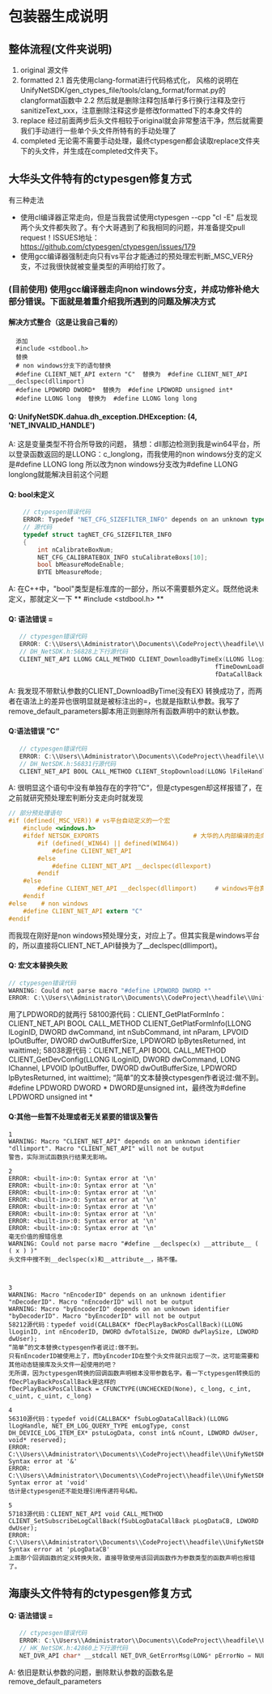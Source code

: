 # 包装器生成说明

## 整体流程(文件夹说明)

1. original
源文件
2. formatted
   2.1 首先使用clang-format进行代码格式化， 风格的说明在UnifyNetSDK/gen_ctypes_file/tools/clang_format/format.py的clangformat函数中
   2.2 然后就是删除注释包括单行多行换行注释及空行sanitizeText_xxx，注意删除注释这步是修改formatted下的本身文件的
3. replace
   经过前面两步后头文件相较于original就会非常整洁干净，然后就需要我们手动进行一些单个头文件所特有的手动处理了
4. completed
   无论需不需要手动处理，最终ctypesgen都会读取replace文件夹下的头文件，并生成在completed文件夹下。

## 大华头文件特有的ctypesgen修复方式

有三种走法

- 使用cl编译器正常走向，但是当我尝试使用ctypesgen --cpp "cl -E" 后发现两个头文件都失败了。有个大哥遇到了和我相同的问题，并准备提交pull request！ISSUES地址：https://github.com/ctypesgen/ctypesgen/issues/179
- 使用gcc编译器强制走向只有vs平台才能通过的预处理宏判断_MSC_VER分支，不过我很快就被变量类型的声明给打败了。

### **(目前使用)** 使用gcc编译器走向non windows分支，并成功修补绝大部分错误。下面就是着重介绍我所遇到的问题及解决方式

#### 解决方式整合（这是让我自己看的）

      添加
      #include <stdbool.h>
      替换
      # non windows分支下的语句替换
      #define CLIENT_NET_API extern "C"  替换为  #define CLIENT_NET_API __declspec(dllimport)  
      #define LPDWORD DWORD*  替换为  #define LPDWORD unsigned int*
      #define LLONG long  替换为  #define LLONG long long



#### Q: UnifyNetSDK.dahua.dh_exception.DHException: (4, 'NET_INVALID_HANDLE')
A: 这是变量类型不符合所导致的问题，
猜想：dll那边检测到我是win64平台，所以登录函数返回的是LLONG：c_longlong，而我使用的non windows分支的定义是#define LLONG long
所以改为non windows分支改为#define LLONG longlong就能解决目前这个问题


#### Q: bool未定义

```C
    // ctypesgen错误代码
    ERROR: Typedef "NET_CFG_SIZEFILTER_INFO" depends on an unknown typedef "bool". Typedef "NET_CFG_SIZEFILTER_INFO" will not be output
    // 源代码
    typedef struct tagNET_CFG_SIZEFILTER_INFO
    {
        int nCalibrateBoxNum;                           
        NET_CFG_CALIBRATEBOX_INFO stuCalibrateBoxs[10]; 
        bool bMeasureModeEnable;                        
        BYTE bMeasureMode;   
```

A: 在C++中，"bool"类型是标准库的一部分，所以不需要额外定义。既然他说未定义，那就定义一下 ** #include <stdbool.h> **

#### Q: 语法错误 =

```C
   // ctypesgen错误代码
   ERROR: C:\\Users\\Administrator\\Documents\\CodeProject\\headfile\\UnifyNetSDK\\gen_ctypes_file\\_3_replace\\DH_NetSDK.h:56828: Syntax error at '='
   // DH_NetSDK.h:56828上下行源代码
   CLIENT_NET_API LLONG CALL_METHOD CLIENT_DownloadByTimeEx(LLONG lLoginID, int nChannelId, int nRecordFileType, LPNET_TIME tmStart, LPNET_TIME tmEnd, char* sSavedFileName,
                                                         fTimeDownLoadPosCallBack cbTimeDownLoadPos, LDWORD dwUserData,
                                                         fDataCallBack fDownLoadDataCallBack, LDWORD dwDataUser, void* pReserved = NULL);
```

A: 我发现不带默认参数的CLIENT_DownloadByTime(没有EX)
转换成功了，而两者在语法上的差异也很明显就是被标注出的=，也就是指默认参数。我写了remove_default_parameters脚本用正则删除所有函数声明中的默认参数。

#### Q:语法错误 ”C“

```C
   // ctypesgen错误代码
   ERROR: C:\\Users\\Administrator\\Documents\\CodeProject\\headfile\\UnifyNetSDK\\gen_ctypes_file\\_3_replace\\DH_NetSDK.h:56831: Syntax error at 'C'
   // DH_NetSDK.h:56831行源代码
   CLIENT_NET_API BOOL CALL_METHOD CLIENT_StopDownload(LLONG lFileHandle);
```

A: 很明显这个语句中没有单独存在的字符”C“，但是ctypesgen却这样报错了，在之前就研究预处理宏判断分支走向时就发现

```C
// 部分预处理语句
#if (defined(_MSC_VER)) # vs平台自动定义的一个宏
    #include <windows.h>
    #ifdef NETSDK_EXPORTS                          # 大华的人内部编译的走向
        #if (defined(_WIN64) || defined(WIN64))
            #define CLIENT_NET_API
        #else
            #define CLIENT_NET_API __declspec(dllexport)
        #endif
    #else
        #define CLIENT_NET_API __declspec(dllimport)     # windows平台真正应该用的导入方式
    #endif
#else    # non windows
    #define CLIENT_NET_API extern "C"
#endif    
```   

而我现在刚好是non windows预处理分支，对应上了。但其实我是windows平台的，所以直接将CLIENT_NET_API替换为了__declspec(dllimport)。

#### Q: 宏文本替换失败

```C
// ctypesgen错误代码
WARNING: Could not parse macro "#define LPDWORD DWORD *"
ERROR: C:\\Users\\Administrator\\Documents\\CodeProject\\headfile\\UnifyNetSDK\\gen_ctypes_file\\_3_replace\\DH_NetSDK.h:44: Syntax error at '\n'
```

用了LPDWORD的就两行
58100源代码：CLIENT_GetPlatFormInfo：CLIENT_NET_API BOOL CALL_METHOD CLIENT_GetPlatFormInfo(LLONG lLoginID, DWORD dwCommand, int nSubCommand, int nParam, LPVOID lpOutBuffer, DWORD dwOutBufferSize,
LPDWORD lpBytesReturned, int waittime);
58038源代码：CLIENT_NET_API BOOL CALL_METHOD CLIENT_GetDevConfig(LLONG lLoginID, DWORD dwCommand, LONG lChannel, LPVOID lpOutBuffer, DWORD dwOutBufferSize, LPDWORD lpBytesReturned, int waittime);
“简单”的文本替换ctypesgen作者说过:做不到。
#define LPDWORD DWORD *
DWORD是unsigned int，最终改为#define LPDWORD unsigned int *

#### Q:其他一些暂不处理或者无关紧要的错误及警告

```
1
WARNING: Macro "CLIENT_NET_API" depends on an unknown identifier "dllimport". Macro "CLIENT_NET_API" will not be output
警告，实际测试函数执行结果无影响。

2
ERROR: <built-in>:0: Syntax error at '\n'
ERROR: <built-in>:0: Syntax error at '\n'
ERROR: <built-in>:0: Syntax error at '\n'
ERROR: <built-in>:0: Syntax error at '\n'
ERROR: <built-in>:0: Syntax error at '\n'
ERROR: <built-in>:0: Syntax error at '\n'
ERROR: <built-in>:0: Syntax error at '\n'
ERROR: <built-in>:0: Syntax error at '\n'
毫无价值的报错信息
WARNING: Could not parse macro "#define __declspec(x) __attribute__ ( ( x ) )"
头文件中搜不到__declspec(x)和__attribute__，搞不懂。



3
WARNING: Macro "nEncoderID" depends on an unknown identifier "nDecoderID". Macro "nEncoderID" will not be output
WARNING: Macro "byEncoderID" depends on an unknown identifier "byDecoderID". Macro "byEncoderID" will not be output
58212源代码：typedef void(CALLBACK* fDecPlayBackPosCallBack)(LLONG lLoginID, int nEncoderID, DWORD dwTotalSize, DWORD dwPlaySize, LDWORD dwUser);
“简单”的文本替换ctypesgen作者说过:做不到。
只有nEncoderID被使用上了，而byEncoderID在整个头文件就只出现了一次，这可能需要和其他动态链接库及头文件一起使用的吧？
无所谓，因为ctypesgen转换的回调函数声明根本没带参数名字。看一下ctypesgen转换后的fDecPlayBackPosCallBack是这样的
fDecPlayBackPosCallBack = CFUNCTYPE(UNCHECKED(None), c_long, c_int, c_uint, c_uint, c_long)

4
56310源代码：typedef void(CALLBACK* fSubLogDataCallBack)(LLONG lLogHandle, NET_EM_LOG_QUERY_TYPE emLogType, const DH_DEVICE_LOG_ITEM_EX* pstuLogData, const int& nCount, LDWORD dwUser, void* reserved);
ERROR: C:\\Users\\Administrator\\Documents\\CodeProject\\headfile\\UnifyNetSDK\\gen_ctypes_file\\_3_replace\\DH_NetSDK.h:56310: Syntax error at '&'
ERROR: C:\\Users\\Administrator\\Documents\\CodeProject\\headfile\\UnifyNetSDK\\gen_ctypes_file\\_3_replace\\DH_NetSDK.h:56310: Syntax error at 'void'
估计是ctypesgen还不能处理引用传递符号&和。

5
57183源代码：CLIENT_NET_API void CALL_METHOD CLIENT_SetSubscribeLogCallBack(fSubLogDataCallBack pLogDataCB, LDWORD dwUser);
ERROR: C:\\Users\\Administrator\\Documents\\CodeProject\\headfile\\UnifyNetSDK\\gen_ctypes_file\\_3_replace\\DH_NetSDK.h:57183: Syntax error at 'pLogDataCB'
上面那个回调函数的定义转换失败，直接导致使用该回调函数作为参数类型的函数声明也报错了。
```


## 海康头文件特有的ctypesgen修复方式


#### Q: 语法错误 =

```C
   // ctypesgen错误代码
   ERROR: C:\\Users\\Administrator\\Documents\\CodeProject\\headfile\\UnifyNetSDK\\gen_ctypes_file\\_3_replace\\HK_NetSDK.h:42860: Syntax error at '='
   // HK_NetSDK.h:42860上下行源代码
   NET_DVR_API char* __stdcall NET_DVR_GetErrorMsg(LONG* pErrorNo = NULL);
```

A: 依旧是默认参数的问题，删除默认参数的函数名是remove_default_parameters